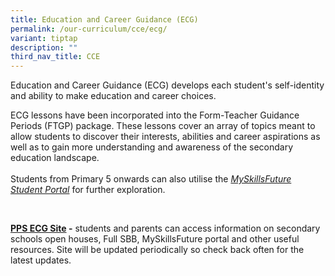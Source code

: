 ```yaml
---
title: Education and Career Guidance (ECG)
permalink: /our-curriculum/cce/ecg/
variant: tiptap
description: ""
third_nav_title: CCE
---
```

<p>Education and Career Guidance (ECG) develops each student's self-identity
and ability to make education and career choices.</p>
<p>ECG lessons have been incorporated into the Form-Teacher Guidance Periods
(FTGP) package. These lessons cover an array of topics meant to allow students
to discover their interests, abilities and career aspirations as well as
to gain more understanding and awareness of the secondary education landscape.
<br>
<br>Students from Primary 5 onwards can also utilise the&nbsp;<em><a href="https://go.gov.sg/MySFPri" rel="noopener noreferrer nofollow" target="_blank">MySkillsFuture Student Portal</a></em>&nbsp;for
further exploration.</p>
<p>&nbsp;</p>
<p><strong><a href="https://sites.google.com/moe.edu.sg/punggolpri-ecg/home" rel="noopener noreferrer nofollow" target="_blank">PPS ECG Site</a> -</strong> students
and parents can access information on secondary schools open houses, Full
SBB, MySkillsFuture portal and other useful resources. Site will be updated
periodically so check back often for the latest updates.</p>